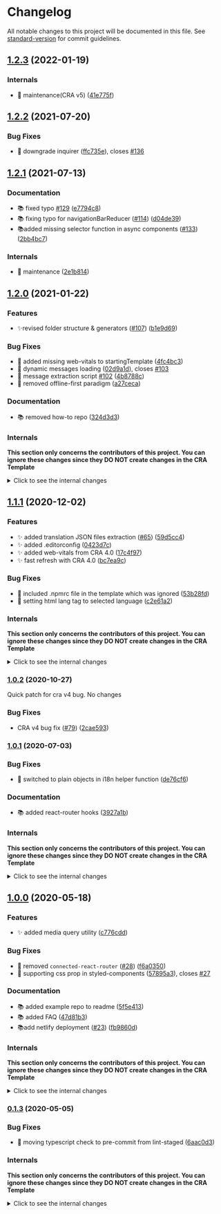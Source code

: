 # Changelog

All notable changes to this project will be documented in this file. See [standard-version](https://github.com/conventional-changelog/standard-version) for commit guidelines.

## [1.2.3](https://github.com/react-boilerplate/react-boilerplate-cra-template/compare/v1.2.2...v1.2.3) (2022-01-19)

### Internals

- 🔧 maintenance(CRA v5) ([41e775f](https://github.com/react-boilerplate/react-boilerplate-cra-template/commit/41e775f4f3d003dcb5f6ccec6c5be0566c951fb8))

## [1.2.2](https://github.com/react-boilerplate/react-boilerplate-cra-template/compare/v1.2.1...v1.2.2) (2021-07-20)

### Bug Fixes

- 🐛 downgrade inquirer ([ffc735e](https://github.com/react-boilerplate/react-boilerplate-cra-template/commit/ffc735ed55b66b68301399dbdc1f33dc8b4fd9a5)), closes [#136](https://github.com/react-boilerplate/react-boilerplate-cra-template/issues/136)

## [1.2.1](https://github.com/react-boilerplate/react-boilerplate-cra-template/compare/v1.2.0...v1.2.1) (2021-07-13)

### Documentation

- 📚️ fixed typo [#129](https://github.com/react-boilerplate/react-boilerplate-cra-template/issues/129) ([e7794c8](https://github.com/react-boilerplate/react-boilerplate-cra-template/commit/e7794c87bd6e13a0ed377f1e0d18640954dabeee))
- 📚️ fixing typo for navigationBarReducer ([#114](https://github.com/react-boilerplate/react-boilerplate-cra-template/issues/114)) ([d04de39](https://github.com/react-boilerplate/react-boilerplate-cra-template/commit/d04de392090129c299828948bb7343dd25d6b016))
- 📚️added missing selector function in async components ([#133](https://github.com/react-boilerplate/react-boilerplate-cra-template/issues/133)) ([2bb4bc7](https://github.com/react-boilerplate/react-boilerplate-cra-template/commit/2bb4bc7ae17c62d56d98efcab19e672bc84de44d))

### Internals

- 🔧 maintenance ([2e1b814](https://github.com/react-boilerplate/react-boilerplate-cra-template/commit/2e1b814b2e005edbe79602d9d45dd2b56cee733e))

## [1.2.0](https://github.com/react-boilerplate/react-boilerplate-cra-template/compare/v1.1.1...v1.2.0) (2021-01-22)

### Features

- ✨revised folder structure & generators ([#107](https://github.com/react-boilerplate/react-boilerplate-cra-template/issues/107)) ([b1e9d69](https://github.com/react-boilerplate/react-boilerplate-cra-template/commit/b1e9d696c027eedd19594a071d72ceec2e832ef8))

### Bug Fixes

- 🐛 added missing web-vitals to startingTemplate ([4fc4bc3](https://github.com/react-boilerplate/react-boilerplate-cra-template/commit/4fc4bc3a03d28e781c177f10501d8bf88458806e))
- 🐛 dynamic messages loading ([02d9a1d](https://github.com/react-boilerplate/react-boilerplate-cra-template/commit/02d9a1da3d868c0a6cde7cfbede8889210b37482)), closes [#103](https://github.com/react-boilerplate/react-boilerplate-cra-template/issues/103)
- 🐛 message extraction script [#102](https://github.com/react-boilerplate/react-boilerplate-cra-template/issues/102) ([4b8788c](https://github.com/react-boilerplate/react-boilerplate-cra-template/commit/4b8788c9b9d9e3004feebf8e04fdb96e16a3a2d7))
- 🐛 removed offline-first paradigm ([a27ceca](https://github.com/react-boilerplate/react-boilerplate-cra-template/commit/a27ceca7620c5133a70fe21cad83a391a38b8fa5))

### Documentation

- 📚️ removed how-to repo ([324d3d3](https://github.com/react-boilerplate/react-boilerplate-cra-template/commit/324d3d3a10cd56acdd1a7be0dee31b28c718ef3d))

### Internals

**This section only concerns the contributors of this project. You can ignore these changes since they DO NOT create changes in the CRA Template**

<details><summary>Click to see the internal changes</summary>

- 👷 added manual triggers ([a514701](https://github.com/react-boilerplate/react-boilerplate-cra-template/commit/a514701081fe65ea6099be810ed14c1e1ca80a7d))
- 🔧 added i18n mock to generators ([#106](https://github.com/react-boilerplate/react-boilerplate-cra-template/issues/106)) ([2440250](https://github.com/react-boilerplate/react-boilerplate-cra-template/commit/2440250e9a69bff9216ba73aad83168f28985ca3))
- 🔧 bumped typescript version ([386de98](https://github.com/react-boilerplate/react-boilerplate-cra-template/commit/386de985a40a2fe1e75e4873af2d94044516964a))
- 🚨 fixed minor type error ([976d19d](https://github.com/react-boilerplate/react-boilerplate-cra-template/commit/976d19ddab033548f89637de8acd58c86663792a))

</details>

## [1.1.1](https://github.com/react-boilerplate/react-boilerplate-cra-template/compare/v1.0.2...v1.1.0) (2020-12-02)

### Features

- ✨ added translation JSON files extraction ([#65](https://github.com/react-boilerplate/react-boilerplate-cra-template/issues/65)) ([59d5cc4](https://github.com/react-boilerplate/react-boilerplate-cra-template/commit/59d5cc4c332a17c8070ef83fd3c7e2b1d10d7bbb))
- ✨ added .editorconfig ([0423d7c](https://github.com/react-boilerplate/react-boilerplate-cra-template/commit/0423d7c13b8802cd1435cff941fe4eeb727a0a49))
- ✨ added web-vitals from CRA 4.0 ([17c4f97](https://github.com/react-boilerplate/react-boilerplate-cra-template/commit/17c4f97f7edc4c64f385962fbe4aea8e07950312))
- ✨ fast refresh with CRA 4.0 ([bc7ea9c](https://github.com/react-boilerplate/react-boilerplate-cra-template/commit/bc7ea9c0bbad5cbe075c5648ad987fad06961ee9))

### Bug Fixes

- 🐛 included .npmrc file in the template which was ignored ([53b28fd](https://github.com/react-boilerplate/react-boilerplate-cra-template/commit/53b28fd0a428ca6d53b77e5a44b3d0c73369a4fc))
- 🐛 setting html lang tag to selected language ([c2e61a2](https://github.com/react-boilerplate/react-boilerplate-cra-template/commit/c2e61a2ba49cf6558eb36188d3807a051b312492))

### Internals

**This section only concerns the contributors of this project. You can ignore these changes since they DO NOT create changes in the CRA Template**

<details><summary>Click to see the internal changes</summary>

- **chore:** 📚️ 🔧 review & update ([45c604c](https://github.com/react-boilerplate/react-boilerplate-cra-template/commit/45c604c1e5ed7e29dfd0351b3b9c7eaf1cc01a05))
- 📚️ added release process steps ([f3eb490](https://github.com/react-boilerplate/react-boilerplate-cra-template/commit/f3eb490bf9c993b8276e0b7688b8c887b09c2e3e))
- ♻️ fixing typos, settings and concistency ([c32691c](https://github.com/react-boilerplate/react-boilerplate-cra-template/commit/c32691c2dc6819e02d8f43d9054ec50375e7199c))
- 🔧 maintenance ([#66](https://github.com/react-boilerplate/react-boilerplate-cra-template/issues/66)) ([432f449](https://github.com/react-boilerplate/react-boilerplate-cra-template/commit/432f4492aa23056e63c721629f274fc8392fd4ba))
- 🔧 added component folder selection to generators ([#76](https://github.com/react-boilerplate/react-boilerplate-cra-template/issues/76)) ([de8e6fd](https://github.com/react-boilerplate/react-boilerplate-cra-template/commit/de8e6fd7b8ca4520f2b64c46d4ebd19daf004925))
- 🔧 switched to yarn ([#89](https://github.com/react-boilerplate/react-boilerplate-cra-template/issues/89)) ([2a90e24](https://github.com/react-boilerplate/react-boilerplate-cra-template/commit/2a90e24b8eaf8adcfb6008f20a2fc4a8f83bfa33))
</details>

### [1.0.2](https://github.com/react-boilerplate/react-boilerplate-cra-template/compare/v1.0.1...v1.0.2) (2020-10-27)

Quick patch for cra v4 bug. No changes

### Bug Fixes

- CRA v4 bug fix ([#79](https://github.com/react-boilerplate/react-boilerplate-cra-template/issues/79)) ([2cae593](https://github.com/react-boilerplate/react-boilerplate-cra-template/commit/2cae593fbd53ee1e6e4a7f31cf50781c1b1ab6b9))

### [1.0.1](https://github.com/react-boilerplate/react-boilerplate-cra-template/compare/v1.0.0...v1.0.1) (2020-07-03)

### Bug Fixes

- 🐛 switched to plain objects in i18n helper function ([de76cf6](https://github.com/react-boilerplate/react-boilerplate-cra-template/commit/de76cf66da852a786822109e04b49aa62b5b0511))

### Documentation

- 📚️ added react-router hooks ([3927a1b](https://github.com/react-boilerplate/react-boilerplate-cra-template/commit/3927a1b513035c6a19d0dab532f76655418fa002))

### Internals

**This section only concerns the contributors of this project. You can ignore these changes since they DO NOT create changes in the CRA Template**

<details><summary>Click to see the internal changes</summary>

- 📚 fix redux-toolkit docs ([#35](https://github.com/react-boilerplate/react-boilerplate-cra-template/issues/35)) ([30732a8](https://github.com/react-boilerplate/react-boilerplate-cra-template/commit/30732a8f68766e1a5a0685dfe5f5e8d1260f30c2))
- 📚️ fixed docs issues ([97d67f0](https://github.com/react-boilerplate/react-boilerplate-cra-template/commit/97d67f0b1f53af6922017b83f3568710a7dda50a))
- 📚️ fix redux url ([#42](https://github.com/react-boilerplate/react-boilerplate-cra-template/issues/42)) ([a491728](https://github.com/react-boilerplate/react-boilerplate-cra-template/commit/a49172853e87caa720d0af99341a932e98f3f537))
- 🐛 removing redundant "history" ([#31](https://github.com/react-boilerplate/react-boilerplate-cra-template/issues/31)) ([0793d31](https://github.com/react-boilerplate/react-boilerplate-cra-template/commit/0793d314439afd434e6ea7a07d9fef15cd47e30b))
- ♻️ fixing variable name in redux-toolkit docs ([#37](https://github.com/react-boilerplate/react-boilerplate-cra-template/issues/37)) ([3968ade](https://github.com/react-boilerplate/react-boilerplate-cra-template/commit/3968aded3182ab16a35f5596ef2f53e05109d296))
- ♻️ update redux-toolkit docs ([#33](https://github.com/react-boilerplate/react-boilerplate-cra-template/issues/33)) ([8dd5931](https://github.com/react-boilerplate/react-boilerplate-cra-template/commit/8dd5931b0bd62416446dfb0b2fa761ee77eab852))
- 🎨 added og meta tags ([43657d6](https://github.com/react-boilerplate/react-boilerplate-cra-template/commit/43657d634e28d7a1fa46779657f86e46586c5ac2))
- 🔧 merge dev for the release ([#48](https://github.com/react-boilerplate/react-boilerplate-cra-template/issues/48)) ([043c524](https://github.com/react-boilerplate/react-boilerplate-cra-template/commit/043c52477b0c15360a9682d2e0e928dd4b72fbdb))
- **deps:** 🔗 bump websocket-extensions from 0.1.3 to 0.1.4 ([#39](https://github.com/react-boilerplate/react-boilerplate-cra-template/issues/39)) ([36e1f9e](https://github.com/react-boilerplate/react-boilerplate-cra-template/commit/36e1f9eb4c5439cc4e6ec9ed71a535d52de3ecd8))
- 🔧 removed theme from startingTemplate ([02d1e62](https://github.com/react-boilerplate/react-boilerplate-cra-template/commit/02d1e627ea8b3918f26efc461db3faafaa86a278))

</details>

## [1.0.0](https://github.com/react-boilerplate/react-boilerplate-cra-template/compare/v0.1.3...v1.0.0) (2020-05-18)

### Features

- ✨ added media query utility ([c776cdd](https://github.com/react-boilerplate/react-boilerplate-cra-template/commit/c776cdd7e55295d304268cc0821779c9720f0fdd))

### Bug Fixes

- 🐛 removed `connected-react-router` ([#28](https://github.com/react-boilerplate/react-boilerplate-cra-template/issues/28)) ([f6a0350](https://github.com/react-boilerplate/react-boilerplate-cra-template/commit/f6a0350dc5c6203a1b1c47d2b420245b7251bd05))
- 🐛 supporting css prop in styled-components ([57895a3](https://github.com/react-boilerplate/react-boilerplate-cra-template/commit/57895a3ca97acc7e6dda2a14b093d669d3be4e9e)), closes [#27](https://github.com/react-boilerplate/react-boilerplate-cra-template/issues/27)

### Documentation

- 📚️ added example repo to readme ([5f5e413](https://github.com/react-boilerplate/react-boilerplate-cra-template/commit/5f5e4133b85f5a7c6bbbbae24fd0c6361ad9e151))
- 📚️ added FAQ ([47d81b3](https://github.com/react-boilerplate/react-boilerplate-cra-template/commit/47d81b311e7c7d2a1f68e55af6d7e10e37526759))
- 📚add netlify deployment ([#23](https://github.com/react-boilerplate/react-boilerplate-cra-template/issues/23)) ([fb9860d](https://github.com/react-boilerplate/react-boilerplate-cra-template/commit/fb9860defd9704d2941a2ef7bdb9c13ed462786b))

### Internals

**This section only concerns the contributors of this project. You can ignore these changes since they DO NOT create changes in the CRA Template**

<details><summary>Click to see the internal changes</summary>

- ♻️ fix typo ([a4a4f50](https://github.com/react-boilerplate/react-boilerplate-cra-template/commit/a4a4f5076abc31d9cad612c0c4daab7d37b753b4)), closes [#25](https://github.com/react-boilerplate/react-boilerplate-cra-template/issues/25)
- ♻️ fix typo in toolkit.tsx comment ([#18](https://github.com/react-boilerplate/react-boilerplate-cra-template/issues/18)) ([1867a5b](https://github.com/react-boilerplate/react-boilerplate-cra-template/commit/1867a5b48fcd3b8d54ddd3a07cddf5ececc36c91))
- ♻️ updated clean script name ([3cedb94](https://github.com/react-boilerplate/react-boilerplate-cra-template/commit/3cedb9494d242cc48fc605c2002d1cf173c14c55))
- ♻️ updated readme ([765a897](https://github.com/react-boilerplate/react-boilerplate-cra-template/commit/765a8972733a556bd39b414cbbe1ff9458864f6a))
- 🔧 added commit hook verify startingTemplate changes ([e0240c8](https://github.com/react-boilerplate/react-boilerplate-cra-template/commit/e0240c83f1f5d0a7fd370759c6114b25bdb5044c))
- 🔧 added script for creating changelog ([4ed9ed5](https://github.com/react-boilerplate/react-boilerplate-cra-template/commit/4ed9ed555e6d3c5363819af3f5eebf7800ec6046))
- 🔧 improved cleaning script ([a3d05f8](https://github.com/react-boilerplate/react-boilerplate-cra-template/commit/a3d05f8faa49cffbdb3e82fe53a9024db8f2170b)), closes [#29](https://github.com/react-boilerplate/react-boilerplate-cra-template/issues/29)
- 🔧 moved creation of the test CRA to a script to avoid husky bug ([e6f8054](https://github.com/react-boilerplate/react-boilerplate-cra-template/commit/e6f805435b332587875f045f327e97c43b0b49bf))
- 🚨 added media utility tests ([3f2d9c9](https://github.com/react-boilerplate/react-boilerplate-cra-template/commit/3f2d9c991e8af4914dcd899d6a346dceae0a9463))

</details>

### [0.1.3](https://github.com/react-boilerplate/react-boilerplate-cra-template/compare/v0.1.2...v0.1.3) (2020-05-05)

### Bug Fixes

- 🐛 moving typescript check to pre-commit from lint-staged ([6aac0d3](https://github.com/react-boilerplate/react-boilerplate-cra-template/commit/6aac0d302bcea714dd8a1ad49b3c77b91204d0b2))

### Internals

**This section only concerns the contributors of this project. You can ignore these changes since they DO NOT create changes in the CRA Template**

<details><summary>Click to see the internal changes</summary>

- ✨ redux dev tools enabled on github page ([aa890c5](https://github.com/react-boilerplate/react-boilerplate-cra-template/commit/aa890c50bcd130788b0b4736efd51b71ae9c057c))
- 👷 added job to test the released version ([a328db6](https://github.com/react-boilerplate/react-boilerplate-cra-template/commit/a328db6f64b9baffbc2bd04f1e84809f3a9e8364))
- 🔧 added npm test to CI ([1fbf852](https://github.com/react-boilerplate/react-boilerplate-cra-template/commit/1fbf85269e499c280c0cbe15194f882344b3e9ec))
- 🔧 adding commitlint to workflows ([#13](https://github.com/react-boilerplate/react-boilerplate-cra-template/issues/13)) ([f049526](https://github.com/react-boilerplate/react-boilerplate-cra-template/commit/f04952662f818ea5fab6d895770e3570748b4313))
- 🔧Fix typo in README ([#9](https://github.com/react-boilerplate/react-boilerplate-cra-template/issues/9)) ([8680c10](https://github.com/react-boilerplate/react-boilerplate-cra-template/commit/8680c10d2d96e8ad2cae86a40f3c0a86ba76a513))
- 🔧switched to standard-version ([#15](https://github.com/react-boilerplate/react-boilerplate-cra-template/issues/15)) ([ce497b5](https://github.com/react-boilerplate/react-boilerplate-cra-template/commit/ce497b533a2aa81d1a5a08d487534e60b4189b32))

</details>
